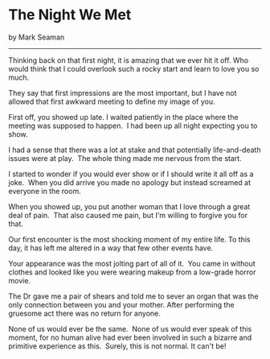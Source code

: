 # The Night We Met

by Mark Seaman

---

Thinking back on that first night, it is amazing that we ever hit it off. Who would think that I 
could overlook such a rocky start and learn to love you so much.

They say that first impressions are the most important, but I have not allowed that first awkward 
meeting to define my image of you.

First off, you showed up late. I waited patiently in the place where the meeting was supposed to 
happen.  I had been up all night expecting you to show.  

I had a sense that there was a lot at stake and that potentially life-and-death issues were at play.  
The whole thing made me nervous from the start.

I started to wonder if you would ever show or if I should write it all off as a joke.  When you did 
arrive you made no apology but instead screamed at everyone in the room. 

When you showed up, you put another woman that I love through a great deal of pain.  That also 
caused me pain, but I'm willing to forgive you for that.

Our first encounter is the most shocking moment of my entire life. To this day, it has left me 
altered in a way that few other events have.

Your appearance was the most jolting part of all of it.  You came in without clothes and 
looked like you were wearing makeup from a low-grade horror movie.

The Dr gave me a pair of shears and told me to sever an organ that was the only connection between 
you and your mother. After performing the gruesome act there was no return for anyone.

None of us would ever be the same.  None of us would ever speak of this moment, for no human 
alive had ever been involved in such a bizarre and primitive experience as this.  Surely, this 
is not normal.  It can't be!
